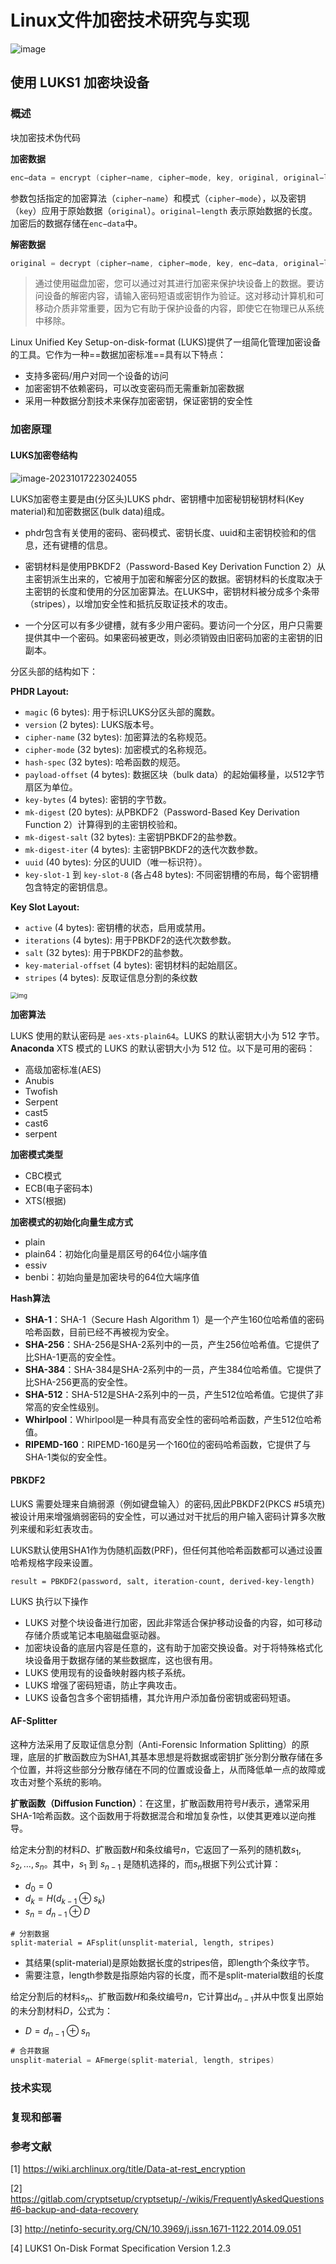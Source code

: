 # Linux文件加密技术研究与实现
![image](https://github.com/OSSXDU/Linux_Encrypt/assets/70969752/8083a40e-9187-46a0-be44-57041af9bbaa)


##  使用 LUKS1 加密块设备

### 概述

块加密技术伪代码

**加密数据**

```kotlin
enc−data = encrypt (cipher−name, cipher−mode, key, original, original−length)
```

参数包括指定的加密算法（`cipher−name`）和模式（`cipher−mode`），以及密钥（`key`）应用于原始数据（`original`）。`original−length` 表示原始数据的长度。加密后的数据存储在`enc−data`中。

**解密数据**

```kotlin
original = decrypt (cipher−name, cipher−mode, key, enc−data, original−length)
```




> 通过使用磁盘加密，您可以通过对其进行加密来保护块设备上的数据。要访问设备的解密内容，请输入密码短语或密钥作为验证。这对移动计算机和可移动介质非常重要，因为它有助于保护设备的内容，即使它在物理已从系统中移除。

Linux Unified Key Setup-on-disk-format (LUKS)提供了一组简化管理加密设备的工具。它作为一种==数据加密标准==具有以下特点：

- 支持多密码/用户对同一个设备的访问
- 加密密钥不依赖密码，可以改变密码而无需重新加密数据
- 采用一种数据分割技术来保存加密密钥，保证密钥的安全性

### 加密原理

#### LUKS**加密卷结构**

![image-20231017223024055](./README.assets/image-20231017223024055.png)



LUKS加密卷主要是由(分区头)LUKS phdr、密钥槽中加密秘钥秘钥材料(Key material)和加密数据区(bulk data)组成。

- phdr包含有关使用的密码、密码模式、密钥长度、uuid和主密钥校验和的信息，还有键槽的信息。

- 密钥材料是使用PBKDF2（Password-Based Key Derivation Function 2）从主密钥派生出来的，它被用于加密和解密分区的数据。密钥材料的长度取决于主密钥的长度和使用的分区加密算法。在LUKS中，密钥材料被分成多个条带（stripes），以增加安全性和抵抗反取证技术的攻击。
- 一个分区可以有多少键槽，就有多少用户密码。要访问一个分区，用户只需要提供其中一个密码。如果密码被更改，则必须销毁由旧密码加密的主密钥的旧副本。


分区头部的结构如下：

**PHDR Layout:**

- `magic` (6 bytes): 用于标识LUKS分区头部的魔数。
- `version` (2 bytes): LUKS版本号。
- `cipher-name` (32 bytes): 加密算法的名称规范。
- `cipher-mode` (32 bytes): 加密模式的名称规范。
- `hash-spec` (32 bytes): 哈希函数的规范。
- `payload-offset` (4 bytes): 数据区块（bulk data）的起始偏移量，以512字节扇区为单位。
- `key-bytes` (4 bytes): 密钥的字节数。
- `mk-digest` (20 bytes): 从PBKDF2（Password-Based Key Derivation Function 2）计算得到的主密钥校验和。
- `mk-digest-salt` (32 bytes): 主密钥PBKDF2的盐参数。
- `mk-digest-iter` (4 bytes): 主密钥PBKDF2的迭代次数参数。
- `uuid` (40 bytes): 分区的UUID（唯一标识符）。
- `key-slot-1` 到 `key-slot-8` (各占48 bytes): 不同密钥槽的布局，每个密钥槽包含特定的密钥信息。

**Key Slot Layout:**

- `active` (4 bytes): 密钥槽的状态，启用或禁用。
- `iterations` (4 bytes): 用于PBKDF2的迭代次数参数。
- `salt` (32 bytes): 用于PBKDF2的盐参数。
- `key-material-offset` (4 bytes): 密钥材料的起始扇区。
- `stripes` (4 bytes): 反取证信息分割的条纹数

<img src="./README.assets/watermark,type_ZmFuZ3poZW5naGVpdGk,shadow_10,text_aHR0cHM6Ly9ibG9nLmNzZG4ubmV0L2JlbWluZDE=,size_16,color_FFFFFF,t_70.jpeg" alt="img" style="zoom:67%;" />



**加密算法**

LUKS 使用的默认密码是 `aes-xts-plain64`。LUKS 的默认密钥大小为 512 字节。**Anaconda** XTS 模式的 LUKS 的默认密钥大小为 512 位。以下是可用的密码：

- 高级加密标准(AES)
- Anubis
- Twofish
- Serpent
- cast5
- cast6
- serpent



**加密模式类型**

- CBC模式
- ECB(电子密码本)
- XTS(根据)



**加密模式的初始化向量生成方式**

- plain
- plain64：初始化向量是扇区号的64位小端序值
- essiv
- benbi：初始向量是加密块号的64位大端序值



**Hash算法**

- **SHA-1**：SHA-1（Secure Hash Algorithm 1）是一个产生160位哈希值的密码哈希函数，目前已经不再被视为安全。
- **SHA-256**：SHA-256是SHA-2系列中的一员，产生256位哈希值。它提供了比SHA-1更高的安全性。
- **SHA-384**：SHA-384是SHA-2系列中的一员，产生384位哈希值。它提供了比SHA-256更高的安全性。
- **SHA-512**：SHA-512是SHA-2系列中的一员，产生512位哈希值。它提供了非常高的安全性级别。
- **Whirlpool**：Whirlpool是一种具有高安全性的密码哈希函数，产生512位哈希值。
- **RIPEMD-160**：RIPEMD-160是另一个160位的密码哈希函数，它提供了与SHA-1类似的安全性。

#### **PBKDF2**

LUKS 需要处理来自熵弱源（例如键盘输入）的密码,因此PBKDF2(PKCS #5填充)被设计用来增强熵弱密码的安全性，可以通过对干扰后的用户输入密码计算多次散列来缓和彩虹表攻击。

LUKS默认使用SHA1作为伪随机函数(PRF)，但任何其他哈希函数都可以通过设置哈希规格字段来设置。

```
result = PBKDF2(password, salt, iteration-count, derived-key-length)
```



LUKS 执行以下操作

- LUKS 对整个块设备进行加密，因此非常适合保护移动设备的内容，如可移动存储介质或笔记本电脑磁盘驱动器。
- 加密块设备的底层内容是任意的，这有助于加密交换设备。对于将特殊格式化块设备用于数据存储的某些数据库，这也很有用。
- LUKS 使用现有的设备映射器内核子系统。
- LUKS 增强了密码短语，防止字典攻击。
- LUKS 设备包含多个密钥插槽，其允许用户添加备份密钥或密码短语。



#### AF-Splitter

这种方法采用了反取证信息分割（Anti-Forensic Information Splitting）的原理，底层的扩散函数应为SHA1,其基本思想是将数据或密钥扩张分割分散存储在多个位置，并将这些部分分散存储在不同的位置或设备上，从而降低单一点的故障或攻击对整个系统的影响。

**扩散函数（Diffusion Function）**：在这里，扩散函数用符号$H$表示，通常采用SHA-1哈希函数。这个函数用于将数据混合和增加复杂性，以使其更难以逆向推导。

给定未分割的材料$D$、扩散函数$H$和条纹编号$n$，它返回了一系列的随机数$s_1, s_2, \ldots, s_n$。其中，$s_1$ 到 $s_{n-1}$ 是随机选择的，而$s_n$根据下列公式计算：

- $d_0 = 0$
- $d_k = H(d_{k-1} \oplus s_k)$
- $s_n = d_{n-1} \oplus D$

```
# 分割数据
split-material = AFsplit(unsplit-material, length, stripes)
```

- 其结果(split-material)是原始数据长度的stripes倍，即length个条纹字节。
- 需要注意，length参数是指原始内容的长度，而不是split-material数组的长度



给定分割后的材料$s_n$、扩散函数$H$和条纹编号$n$，它计算出$d_{n-1}$并从中恢复出原始的未分割材料$D$，公式为：

- $D = d_{n-1} \oplus s_n$

```kotlin
# 合并数据
unsplit-material = AFmerge(split-material, length, stripes)
```

### 技术实现





### 复现和部署





### 参考文献

[1] https://wiki.archlinux.org/title/Data-at-rest_encryption

[2] https://gitlab.com/cryptsetup/cryptsetup/-/wikis/FrequentlyAskedQuestions#6-backup-and-data-recovery

[3] http://netinfo-security.org/CN/10.3969/j.issn.1671-1122.2014.09.051

[4] LUKS1 On-Disk Format Specification Version 1.2.3

